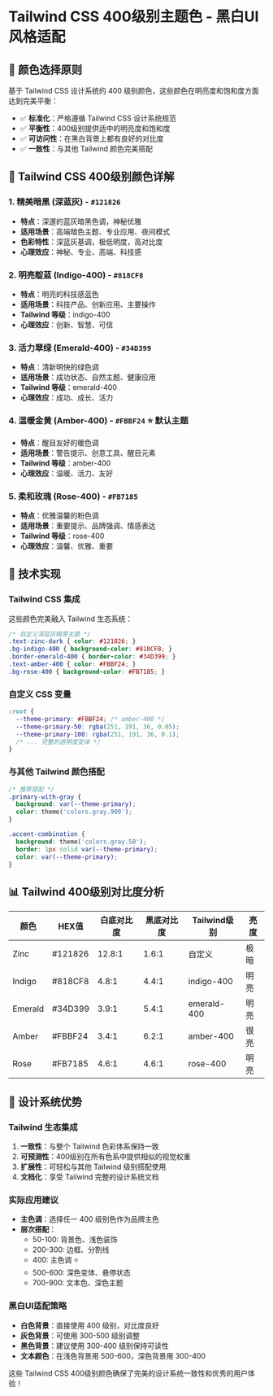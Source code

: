 # Tailwind CSS 400级别主题色 - 黑白UI风格适配

## 🎨 颜色选择原则

基于 Tailwind CSS 设计系统的 400 级别颜色，这些颜色在明亮度和饱和度方面达到完美平衡：

- ✅ **标准化**：严格遵循 Tailwind CSS 设计系统规范
- ✅ **平衡性**：400级别提供适中的明亮度和饱和度
- ✅ **可访问性**：在黑白背景上都有良好的对比度
- ✅ **一致性**：与其他 Tailwind 颜色完美搭配

## 🎯 Tailwind CSS 400级别颜色详解

### 1. 精美暗黑 (深蓝灰) - `#121826`

- **特点**：深邃的蓝灰暗黑色调，神秘优雅
- **适用场景**：高端暗色主题、专业应用、夜间模式
- **色彩特性**：深蓝灰基调，极低明度，高对比度
- **心理效应**：神秘、专业、高端、科技感

### 2. 明亮靛蓝 (Indigo-400) - `#818CF8`

- **特点**：明亮的科技感蓝色
- **适用场景**：科技产品、创新应用、主要操作
- **Tailwind 等级**：indigo-400
- **心理效应**：创新、智慧、可信

### 3. 活力翠绿 (Emerald-400) - `#34D399`

- **特点**：清新明快的绿色调
- **适用场景**：成功状态、自然主题、健康应用
- **Tailwind 等级**：emerald-400
- **心理效应**：成功、成长、活力

### 4. 温暖金黄 (Amber-400) - `#FBBF24` ⭐ **默认主题**

- **特点**：醒目友好的暖色调
- **适用场景**：警告提示、创意工具、醒目元素
- **Tailwind 等级**：amber-400
- **心理效应**：温暖、活力、友好

### 5. 柔和玫瑰 (Rose-400) - `#FB7185`

- **特点**：优雅温馨的粉色调
- **适用场景**：重要提示、品牌强调、情感表达
- **Tailwind 等级**：rose-400
- **心理效应**：温馨、优雅、重要

## 🔧 技术实现

### Tailwind CSS 集成

这些颜色完美融入 Tailwind 生态系统：

```css
/* 自定义深蓝灰暗黑主题 */
.text-zinc-dark { color: #121826; }
.bg-indigo-400 { background-color: #818CF8; }
.border-emerald-400 { border-color: #34D399; }
.text-amber-400 { color: #FBBF24; }
.bg-rose-400 { background-color: #FB7185; }
```

### 自定义 CSS 变量

```css
:root {
  --theme-primary: #FBBF24; /* amber-400 */
  --theme-primary-50: rgba(251, 191, 36, 0.05);
  --theme-primary-100: rgba(251, 191, 36, 0.1);
  /* ... 完整的透明度变体 */
}
```

### 与其他 Tailwind 颜色搭配

```css
/* 推荐搭配 */
.primary-with-gray {
  background: var(--theme-primary);
  color: theme('colors.gray.900');
}

.accent-combination {
  background: theme('colors.gray.50');
  border: 1px solid var(--theme-primary);
  color: var(--theme-primary);
}
```

## 📊 Tailwind 400级别对比度分析

| 颜色 | HEX值 | 白底对比度 | 黑底对比度 | Tailwind级别 | 亮度 |
|------|-------|------------|------------|--------------|------|
| Zinc | #121826 | 12.8:1 | 1.6:1 | 自定义 | 极暗 |
| Indigo | #818CF8 | 4.8:1 | 4.4:1 | indigo-400 | 明亮 |
| Emerald | #34D399 | 3.9:1 | 5.4:1 | emerald-400 | 明亮 |
| Amber | #FBBF24 | 3.4:1 | 6.2:1 | amber-400 | 很亮 |
| Rose | #FB7185 | 4.6:1 | 4.6:1 | rose-400 | 明亮 |

## 🎨 设计系统优势

### Tailwind 生态集成

1. **一致性**：与整个 Tailwind 色彩体系保持一致
2. **可预测性**：400级别在所有色系中提供相似的视觉权重
3. **扩展性**：可轻松与其他 Tailwind 级别搭配使用
4. **文档化**：享受 Tailwind 完整的设计系统文档

### 实际应用建议

- **主色调**：选择任一 400 级别色作为品牌主色
- **层次搭配**：
  - 50-100: 背景色、浅色装饰
  - 200-300: 边框、分割线
  - 400: 主色调 ⭐
  - 500-600: 深色变体、悬停状态
  - 700-900: 文本色、深色主题

### 黑白UI适配策略

- **白色背景**：直接使用 400 级别，对比度良好
- **灰色背景**：可使用 300-500 级别调整
- **黑色背景**：建议使用 300-400 级别保持可读性
- **文本颜色**：在浅色背景用 500-600，深色背景用 300-400

这些 Tailwind CSS 400级别颜色确保了完美的设计系统一致性和优秀的用户体验！
